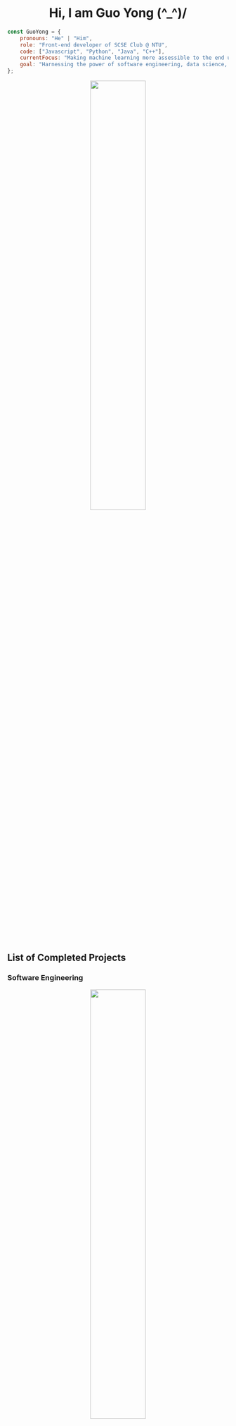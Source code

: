 <h1 align="center">
  Hi, I am Guo Yong (^_^)/
</h1>

```javascript
const GuoYong = {
    pronouns: "He" | "Him",
    role: "Front-end developer of SCSE Club @ NTU",
    code: ["Javascript", "Python", "Java", "C++"],
    currentFocus: "Making machine learning more assessible to the end user",
    goal: "Harnessing the power of software engineering, data science, and artificial intelligence to serve the world"
};
```

<p align="center">
  <img height="50%" width="auto" src ="https://github-readme-stats-yong-zaii.vercel.app/api?username=yong-zaii&show_icons=true&count_private=true&theme=tokyonight&hide_border=true&hide=stars,issues&bg_color=30,020119,1a1b27,023d4a">
</p>

<h2>List of Completed Projects</h2>

<h3>
   Software Engineering
</h3>

<p align="center">
  <a href="https://github.com/YoNG-Zaii/OpenJIO_Fivver"><img height="50%" width="auto" src ="https://github-readme-stats-yong-zaii.vercel.app/api/pin/?username=yong-zaii&repo=OpenJIO_Fivver&theme=github_dark"></a>
</p>

<h3>
   Data Science
</h3>

<p align="center">
  <a href="https://github.com/YoNG-Zaii/Singapore-COVID-19-Daily-Cases"><img height="50%" width="auto" src ="https://github-readme-stats-yong-zaii.vercel.app/api/pin/?username=yong-zaii&repo=Singapore-COVID-19-Daily-Cases&theme=gotham"></a>
</p>

<h3>
  Artificial Intelligence/Machine Learning
</h3>

<p align="center">
  <a href="https://github.com/YoNG-Zaii/Casting-Products-Defects-Detection"><img height="50%" width="auto" src ="https://github-readme-stats-yong-zaii.vercel.app/api/pin/?username=yong-zaii&repo=Casting-Products-Defects-Detection&theme=aura"></a>
  <a href="https://github.com/YoNG-Zaii/Cuisine-Recommender-System"><img height="50%" width="auto" src ="https://github-readme-stats-yong-zaii.vercel.app/api/pin/?username=yong-zaii&repo=Cuisine-Recommender-System&theme=aura"></a>
  <a href="https://github.com/YoNG-Zaii/Luminos"><img height="50%" width="auto" src ="https://github-readme-stats-yong-zaii.vercel.app/api/pin/?username=yong-zaii&repo=Luminos&theme=aura"></a>
  <a href="https://github.com/YoNG-Zaii/COVID-19-Detection-using-CNN"><img height="50%" width="auto" src ="https://github-readme-stats-yong-zaii.vercel.app/api/pin/?username=yong-zaii&repo=COVID-19-Detection-using-CNN&theme=aura"></a>
  <a href="https://github.com/YoNG-Zaii/Stock-Market-Forecast-using-Stacked-LSTM"><img height="50%" width="auto" src ="https://github-readme-stats-yong-zaii.vercel.app/api/pin/?username=yong-zaii&repo=Stock-Market-Forecast-using-Stacked-LSTM&theme=aura"></a>
</p>
